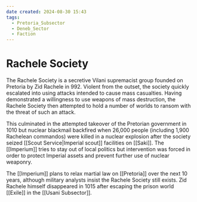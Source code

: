 ```yaml
---
date created: 2024-08-30 15:43
tags:
  - Pretoria_Subsector
  - Deneb_Sector
  - Faction
---
```


# Rachele Society

The Rachele Society is a secretive Vilani supremacist group founded on Pretoria by Zid Rachele in 992. Violent from the outset, the society quickly escalated into using attacks intended to cause mass casualties. Having demonstrated a willingness to use weapons of mass destruction, the Rachele Society then attempted to hold a number of worlds to ransom with the threat of such an attack.

This culminated in the attempted takeover of the Pretorian government in 1010 but nuclear blackmail backfired when 26,000 people (including 1,900 Rachelean commandos) were killed in a nuclear explosion after the society seized [[Scout Service|Imperial scout]] facilities on [[Saki]]. The [[Imperium]] tries to stay out of local politics but intervention was forced in order to protect Imperial assets and prevent further use of nuclear weaponry.

The [[Imperium]] plans to relax martial law on [[Pretoria]] over the next 10 years, although military analysts insist the Rachele Society still exists. Zid Rachele himself disappeared in 1015 after escaping the prison world [[Exile]] in the [[Usani Subsector]].

